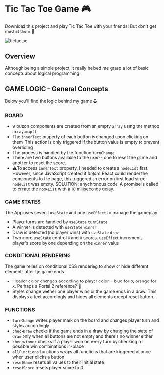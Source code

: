 # Tic Tac Toe Game 🎮
Download this project and play Tic Tac Toe with your friends! But don't get mad at them 🤣

![tictactoe](https://github.com/Maruku98/Tic-Tac-Toe-Game/assets/133391272/5c7563f5-4678-4dc1-a34f-7f1482b5c088)
## Overview
Although being a simple project, it really helped me grasp a lot of basic concepts about logical programming.

## GAME LOGIC - General Concepts

Below you'll find the logic behind my game 🕹️

### BOARD
- 9 button components are created from an empty `array` using the method `array.map()`
- The `innerText` property of each button is changed upon clicking on them. This action is only triggered if the button value is empty to prevent overriding
- The process is handled by the function `turnChange`
- There are two buttons available to the user-- one to reset the game and another to reset the score.
- ⚠️To access `innerText` property, I needed to create a `nodeList` first. However, since JavaScript created it *before* React could render the components to the page, this triggered an error on first load since `nodeList` was empty. SOLUTION: anychronous code! A promise is called to create the `nodeList` with a 10 miliseconds delay.

### GAME STATES
The App uses several `useState` and one `useEffect` to manage the gameplay
  - Player turns are handled by `useState` `turnState`
  - A winner is detected with `useState` `winner`
  - Draw is detected (no player wins) with `useState` `draw`
  - Two more `useState` control `X` and `O` scores. `useEffect` increments player's score by one depending on the `winner` value

### CONDITIONAL RENDERING
The game relies on conditional CSS rendering to show or hide different elements after tje game ends
  - Header color changes according to player color-- blue for `O`, orange for `X`. Perhaps a Portal 2 reference? 🤔
  - Styles change wether one player wins or the game ends in a draw. This displays a text accordingly and hides all elements except reset button.
 
### FUNCTIONS
- `turnChange` writes player mark on the board and changes player turn and styles accordingly
- `checkDraw` checks if the game ends in a draw by changing the state of `draw` only when all buttons are not empty and there's no winner either
- `checkwinner` checks if a player won on every turn by checking all possible win combinations in-place
- `allFunctions` functions wraps all functions that are triggered at once when user clicks a button
- `resetGame` resets all values to their initial state
- `resetScore` resets player score to 0
